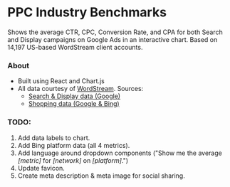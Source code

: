 # PPC Industry Benchmarks

Shows the average CTR, CPC, Conversion Rate, and CPA for both Search and Display campaigns on Google Ads in an interactive chart. Based on 14,197 US-based WordStream client accounts.

### About

- Built using React and Chart.js
- All data courtesy of [WordStream](https://www.wordstream.com). Sources:
    - [Search & Display data (Google)](https://www.wordstream.com/blog/ws/2016/02/29/google-adwords-industry-benchmarks)
    - [Shopping data (Google & Bing)](https://www.wordstream.com/blog/ws/2019/04/01/shopping-ads-benchmarks)


### TODO:
1. Add data labels to chart.
1. Add Bing platform data (all 4 metrics).
1. Add language around dropdown components ("Show me the average *[metric]* for *[network]* on *[platform]*.")
1. Update favicon.
1. Create meta description & meta image for social sharing.